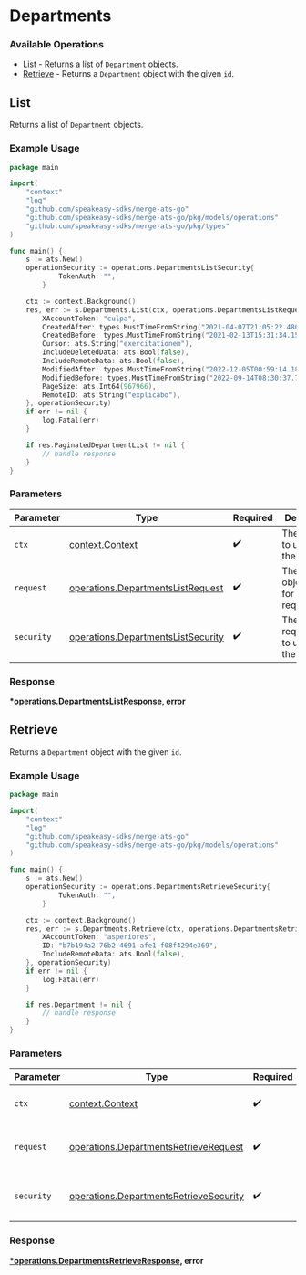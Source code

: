 # Departments

### Available Operations

* [List](#list) - Returns a list of `Department` objects.
* [Retrieve](#retrieve) - Returns a `Department` object with the given `id`.

## List

Returns a list of `Department` objects.

### Example Usage

```go
package main

import(
	"context"
	"log"
	"github.com/speakeasy-sdks/merge-ats-go"
	"github.com/speakeasy-sdks/merge-ats-go/pkg/models/operations"
	"github.com/speakeasy-sdks/merge-ats-go/pkg/types"
)

func main() {
    s := ats.New()
    operationSecurity := operations.DepartmentsListSecurity{
            TokenAuth: "",
        }

    ctx := context.Background()
    res, err := s.Departments.List(ctx, operations.DepartmentsListRequest{
        XAccountToken: "culpa",
        CreatedAfter: types.MustTimeFromString("2021-04-07T21:05:22.480Z"),
        CreatedBefore: types.MustTimeFromString("2021-02-13T15:31:34.151Z"),
        Cursor: ats.String("exercitationem"),
        IncludeDeletedData: ats.Bool(false),
        IncludeRemoteData: ats.Bool(false),
        ModifiedAfter: types.MustTimeFromString("2022-12-05T00:59:14.180Z"),
        ModifiedBefore: types.MustTimeFromString("2022-09-14T08:30:37.763Z"),
        PageSize: ats.Int64(967966),
        RemoteID: ats.String("explicabo"),
    }, operationSecurity)
    if err != nil {
        log.Fatal(err)
    }

    if res.PaginatedDepartmentList != nil {
        // handle response
    }
}
```

### Parameters

| Parameter                                                                                | Type                                                                                     | Required                                                                                 | Description                                                                              |
| ---------------------------------------------------------------------------------------- | ---------------------------------------------------------------------------------------- | ---------------------------------------------------------------------------------------- | ---------------------------------------------------------------------------------------- |
| `ctx`                                                                                    | [context.Context](https://pkg.go.dev/context#Context)                                    | :heavy_check_mark:                                                                       | The context to use for the request.                                                      |
| `request`                                                                                | [operations.DepartmentsListRequest](../../models/operations/departmentslistrequest.md)   | :heavy_check_mark:                                                                       | The request object to use for the request.                                               |
| `security`                                                                               | [operations.DepartmentsListSecurity](../../models/operations/departmentslistsecurity.md) | :heavy_check_mark:                                                                       | The security requirements to use for the request.                                        |


### Response

**[*operations.DepartmentsListResponse](../../models/operations/departmentslistresponse.md), error**


## Retrieve

Returns a `Department` object with the given `id`.

### Example Usage

```go
package main

import(
	"context"
	"log"
	"github.com/speakeasy-sdks/merge-ats-go"
	"github.com/speakeasy-sdks/merge-ats-go/pkg/models/operations"
)

func main() {
    s := ats.New()
    operationSecurity := operations.DepartmentsRetrieveSecurity{
            TokenAuth: "",
        }

    ctx := context.Background()
    res, err := s.Departments.Retrieve(ctx, operations.DepartmentsRetrieveRequest{
        XAccountToken: "asperiores",
        ID: "b7b194a2-76b2-4691-afe1-f08f4294e369",
        IncludeRemoteData: ats.Bool(false),
    }, operationSecurity)
    if err != nil {
        log.Fatal(err)
    }

    if res.Department != nil {
        // handle response
    }
}
```

### Parameters

| Parameter                                                                                        | Type                                                                                             | Required                                                                                         | Description                                                                                      |
| ------------------------------------------------------------------------------------------------ | ------------------------------------------------------------------------------------------------ | ------------------------------------------------------------------------------------------------ | ------------------------------------------------------------------------------------------------ |
| `ctx`                                                                                            | [context.Context](https://pkg.go.dev/context#Context)                                            | :heavy_check_mark:                                                                               | The context to use for the request.                                                              |
| `request`                                                                                        | [operations.DepartmentsRetrieveRequest](../../models/operations/departmentsretrieverequest.md)   | :heavy_check_mark:                                                                               | The request object to use for the request.                                                       |
| `security`                                                                                       | [operations.DepartmentsRetrieveSecurity](../../models/operations/departmentsretrievesecurity.md) | :heavy_check_mark:                                                                               | The security requirements to use for the request.                                                |


### Response

**[*operations.DepartmentsRetrieveResponse](../../models/operations/departmentsretrieveresponse.md), error**

